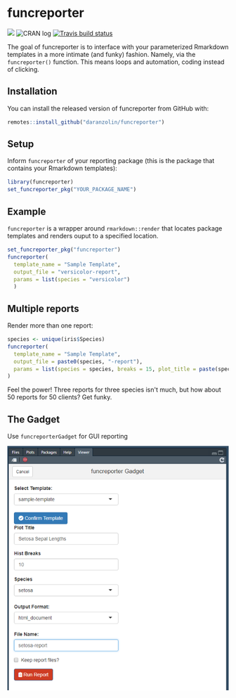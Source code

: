 # funcreporter

<!-- badges: start -->
![](https://camo.githubusercontent.com/ea6e0ff99602c3563e3dd684abf60b30edceaeef/68747470733a2f2f696d672e736869656c64732e696f2f62616467652f6c6966656379636c652d6578706572696d656e74616c2d6f72616e67652e737667)
![CRAN log](http://www.r-pkg.org/badges/version/funcreporter)
[![Travis build status](https://travis-ci.org/daranzolin/funcreporter.svg?branch=master)](https://travis-ci.org/daranzolin/funcreporter)
<!-- badges: end -->

The goal of funcreporter is to interface with your parameterized Rmarkdown templates in a more intimate (and funky) fashion. Namely, via the `funcreporter()` function. This means loops and automation, coding instead of clicking.

## Installation

You can install the released version of funcreporter from GitHub with:

``` r
remotes::install_github("daranzolin/funcreporter")
```

## Setup

Inform `funcreporter` of your reporting package (this is the package that contains your Rmarkdown templates):

``` r
library(funcreporter)
set_funcreporter_pkg("YOUR_PACKAGE_NAME")
```

## Example

`funcreporter` is a wrapper around `rmarkdown::render` that locates package templates and renders ouput to a specified location.

``` r
set_funcreporter_pkg("funcreporter")
funcreporter(
  template_name = "Sample Template", 
  output_file = "versicolor-report",
  params = list(species = "versicolor")
  )
```

## Multiple reports

Render more than one report:

``` r
species <- unique(iris$Species)
funcreporter(
  template_name = "Sample Template",
  output_file = paste0(species, "-report"),
  params = list(species = species, breaks = 15, plot_title = paste(species, "Distribution"))
)
```

Feel the power! Three reports for three species isn't much, but how about 50 reports for 50 clients? Get funky.

## The Gadget

Use `funcreporterGadget` for GUI reporting

![](inst/funcreporterGadget.png)
